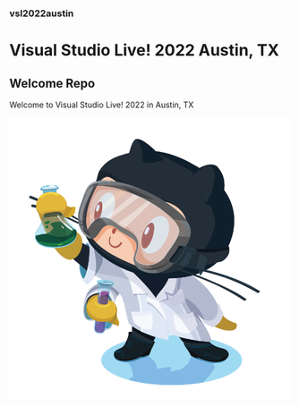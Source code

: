 ### vsl2022austin

# Visual Studio Live! 2022 Austin, TX

## Welcome Repo

Welcome to Visual Studio Live! 2022 in Austin, TX

![labtocat](img/labtocat.png)